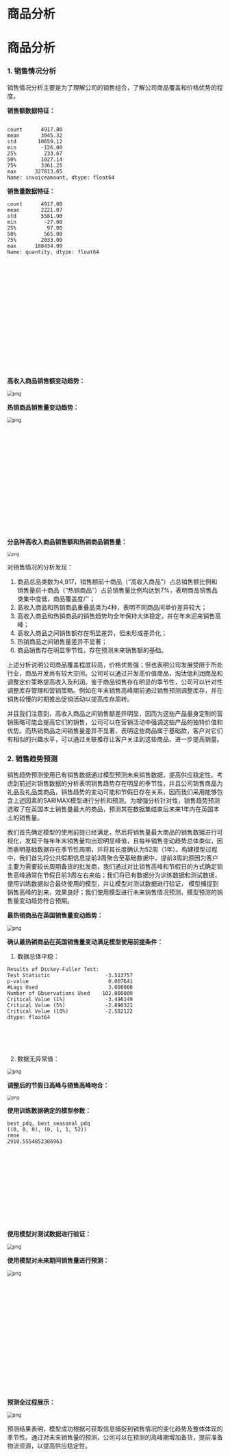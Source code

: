 # 商品分析

# 商品分析


### 1. 销售情况分析

销售情况分析主要是为了理解公司的销售组合，了解公司商品覆盖和价格优势的程度。

**销售额数据特征：**

```

count      4917.00
mean       3945.32
std       10659.12
min        -126.00
25%         233.67
50%        1027.14
75%        3361.25
max      327813.65
Name: invoiceamount, dtype: float64
```

**销售量数据特征：**

```
count      4917.00
mean       2221.07
std        5581.90
min         -27.00
25%          97.00
50%         565.00
75%        2033.00
max      108434.00
Name: quantity, dtype: float64
```

<br><br><br><br><br><br><br><br><br><br><br><br><br><br><br>

**高收入商品销售额变动趋势：**

<img src="output_129_0.png" alt="png" style="zoom: 80%;" />

**热销商品销售量变动趋势：**

<img src="output_130_0.png" alt="png" style="zoom: 80%;" />

<br><br><br><br><br><br><br><br><br><br><br><br><br><br>

**分品种高收入商品销售额和热销商品销售量：**

<img src="output_131_0.png" alt="png" style="zoom: 67%;" />

对销售情况的分析发现：

1. 商品总品类数为4,917，销售额前十商品（“高收入商品”）占总销售额比例和销售量前十商品（“热销商品”）占总销售量比例均达到7%，表明商品销售品类集中度低，商品覆盖度广；
2. 高收入商品和热销商品重叠品类为4种，表明不同商品间单价差异较大；
3. 高收入商品和热销商品的销售趋势均全年保持大体稳定，并在年末迎来销售高峰；
4. 高收入商品之间销售额存在明显差异，但未形成差异化；
5. 热销商品之间销售量差异不显著；
6. 商品销售存在明显季节性，存在预测未来销售额的基础。

上述分析说明公司商品覆盖程度较高，价格优势强；但也表明公司发展受限于所处行业，商品开发尚有较大空间。公司可以通过开发高价值商品，淘汰低利润商品和调整定价策略提高收入及利润。鉴于商品销售存在明显的季节性，公司可以针对性调整库存管理和营销策略。例如在年末销售高峰期前通过销售预测调整库存，并在销售较慢的时期推出促销活动以提高库存周转。

并且我们注意到，高收入商品之间销售额差异明显，因而为这些产品量身定制的营销策略可能会提高它们的销售，公司可以在营销活动中强调这些产品的独特价值和优势。而热销商品之间销售量差异不显著，表明这些商品属于基础款，客户对它们有相似的兴趣水平，可以通过关联推荐让客户关注到这些商品，进一步提高销量。


### 2. 销售趋势预测

销售趋势预测使用已有销售数据通过模型预测未来销售数据，提高供应稳定性。考虑到前述对销售数据的分析表明销售趋势存在明显的季节性，并且公司销售商品为礼品及礼品类商品，销售趋势的变动可能和节假日存在关系，因而我们采用能够包含上述因素的SARIMAX模型进行分析和预测。为增强分析针对性，销售趋势预测选取了在英国本土销售量最大的商品，预测其在数据集结束后未来1年内在英国本土的销售量。

我们首先确定模型的使用前提已经满足，然后将销售量最大商品的销售数据进行可视化，发现于每年年末销售量均出现明显峰值，且每年销售变动趋势总体类似，因而表明基础数据存在季节性周期，并将其长度确认为52周（1年）。构建模型过程中，我们首先将公共假期信息提前3周聚合至基础数据中，提前3周的原因为客户主要为需要较长周期备货的批发商，我们通过对比销售高峰和节假日的方式确定销售高峰通常在节假日前3周左右来临；我们将已有数据分为训练数据和测试数据，使用训练数据拟合最终使用的模型，并让模型对测试数据进行验证， 模型捕捉到销售高峰的到来，效果良好；我们使用模型进行未来销售情况预测，模型预测的销售量变动趋势符合预期。

**最热销商品在英国销售量变动趋势：**

<img src="output_135_0.png" alt="png" style="zoom: 80%;" />

**确认最热销商品在英国销售量变动满足模型使用前提条件：**

1. 数据总体平稳：

```
Results of Dickey-Fuller Test:
Test Statistic                  -3.513757
p-value                          0.007641
#Lags Used                       3.000000
Number of Observations Used    102.000000
Critical Value (1%)             -3.496149
Critical Value (5%)             -2.890321
Critical Value (10%)            -2.582122
dtype: float64
```

<br><br><br>

2. 数据无异常值：

<img src="output_137_0.png" alt="png" style="zoom: 80%;" />

**调整后的节假日高峰与销售高峰吻合：**

<img src="output_139_0.png" alt="png" style="zoom:67%;" />

**使用训练数据确定的模型参数：**

```
best_pdq, best_seasonal_pdq
((0, 0, 0), (0, 1, 1, 52))
rmse
2910.5554852386963
```

<br><br><br><br><br><br><br><br><br><br>

**使用模型对测试数据进行验证：**

<img src="output_142_0.png" alt="png" style="zoom:80%;" />

**使用模型对未来期间销售量进行预测：**

<img src="output_145_0.png" alt="png" style="zoom:80%;" />

<br><br><br><br><br><br><br><br><br><br><br><br><br><br><br>

**预测全过程展示：**

<img src="output_146_0.png" alt="png" style="zoom:80%;" />

预测结果表明，模型成功根据可获取信息捕捉到销售情况的变化趋势及整体体现的季节性。通过对未来销售量的预测，公司可以在预测的高峰期增加备货，提前准备物流资源，以提高供应稳定性。


